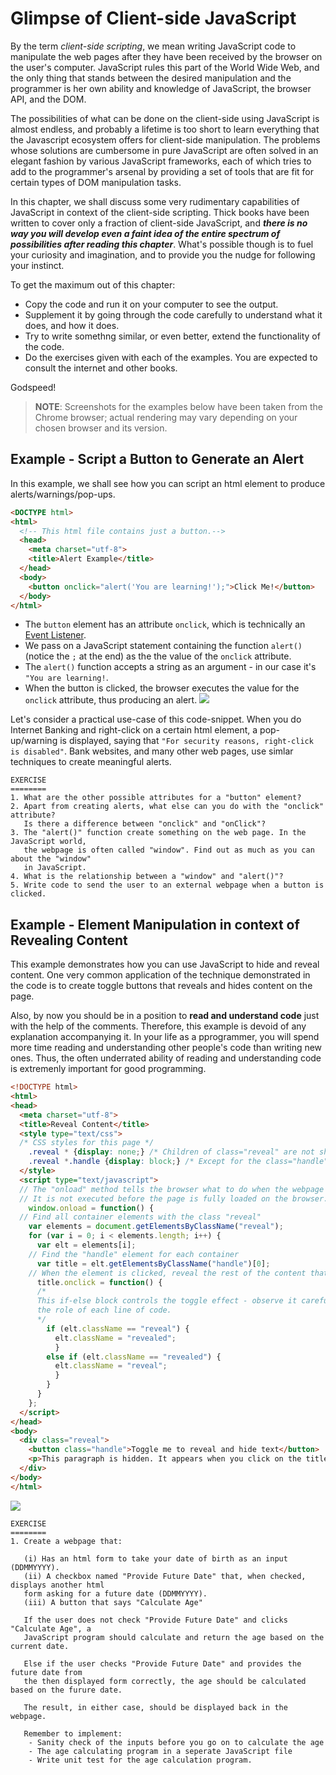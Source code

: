 # Glimpse of Client-side JavaScript

By the term _client-side scripting_, we mean writing JavaScript code to manipulate the web pages after they have been received by the browser on the user's computer. JavaScript rules this part of the World Wide Web, and the only thing that stands between the desired manipulation and the programmer is her own ability and knowledge of JavaScript, the browser API, and the DOM. 

The possibilities of what can be done on the client-side using JavaScript is almost endless, and probably a lifetime is too short to learn everything that the Javascript ecosystem offers for client-side manipulation. The problems whose solutions are cumbersome in pure JavaScript are often solved in an elegant fashion by various JavaScript frameworks, each of which tries to add to the programmer's arsenal by providing a set of tools that are fit for certain types of DOM manipulation tasks.

In this chapter, we shall discuss some very rudimentary capabilities of JavaScript in context of the client-side scripting. Thick books have been written to cover only a fraction of client-side JavaScript, and __*there is no way you will develop even a faint idea of the entire spectrum of possibilities after reading this chapter*__. What's possible though is to fuel your curiosity and imagination, and to provide you the nudge for following your instinct.

To get the maximum out of this chapter:
  - Copy the code and run it on your computer to see the output.
  - Supplement it by going through the code carefully to understand what it does, and how it does.
  - Try to write somethng similar, or even better, extend the functionality of the code.
  - Do the exercises given with each of the examples. You are expected to consult the internet and other books.

Godspeed!

> __NOTE__: Screenshots for the examples below have been taken from the Chrome browser; actual rendering may vary depending on your chosen browser and its version.


## Example - Script a Button to Generate an Alert

In this example, we shall see how you can script an html element to produce alerts/warnings/pop-ups.
```html
<DOCTYPE html>
<html>
  <!-- This html file contains just a button.-->
  <head>
  	<meta charset="utf-8">
  	<title>Alert Example</title>
  </head>
  <body>
    <button onclick="alert('You are learning!');">Click Me!</button>
  </body>
</html>
```

  - The `button` element has an attribute `onclick`, which is technically an [Event Listener](https://developer.mozilla.org/en-US/docs/Learn/JavaScript/Building_blocks/Events).
  - We pass on a JavaScript statement containing the function `alert()` (notice the `;` at the end) as the the value of the `onclick` attribute.
  - The `alert()` function accepts a string as an argument - in our case it's `"You are learning!`.    
  - When the button is clicked, the browser executes the value for the `onclick` attribute, thus producing an alert.
  ![](https://github.com/datasouvik/getting_started_with_javascript/blob/master/Assets/alert.png)
  
Let's consider a practical use-case of this code-snippet. When you do Internet Banking and right-click on a certain html element, a pop-up/warning is displayed, saying that `"For security reasons, right-click is disabled"`. Bank websites, and many other web pages, use simlar techniques to create meaningful alerts. 

```
EXERCISE
========
1. What are the other possible attributes for a "button" element?
2. Apart from creating alerts, what else can you do with the "onclick" attribute?
   Is there a difference between "onclick" and "onClick"?  
3. The "alert()" function create something on the web page. In the JavaScript world, 
   the webpage is often called "window". Find out as much as you can about the "window"
   in JavaScript. 
4. What is the relationship between a "window" and "alert()"?
5. Write code to send the user to an external webpage when a button is clicked.
```

## Example - Element Manipulation in context of Revealing Content

This example demonstrates how you can use JavaScript to hide and reveal content. One very common application of the technique demonstrated in the code is to create toggle buttons that reveals and hides content on the page. 

Also, by now you should be in a position to __read and understand code__ just with the help of the comments. Therefore, this example is devoid of any explanation accompanying it. In your life as a pprogrammer, you will spend more time reading and understanding other people's code than writing new ones. Thus, the often underrated ability of reading and understanding code is extremenly important for good programming.

```html
<!DOCTYPE html>
<html>
<head>
  <meta charset="utf-8">
  <title>Reveal Content</title>
  <style type="text/css">
  /* CSS styles for this page */
    .reveal * {display: none;} /* Children of class="reveal" are not shown */
    .reveal *.handle {display: block;} /* Except for the class="handle" child */
  </style>
  <script type="text/javascript">
  // The "onload" method tells the browser what to do when the webpage has been completely loaded.
  // It is not executed before the page is fully loaded on the browser.
    window.onload = function() {
  // Find all container elements with the class "reveal"
    var elements = document.getElementsByClassName("reveal");
    for (var i = 0; i < elements.length; i++) {
      var elt = elements[i];
    // Find the "handle" element for each container
      var title = elt.getElementsByClassName("handle")[0];
    // When the element is clicked, reveal the rest of the content that was hidden initially
      title.onclick = function() {
      /*
      This if-else block controls the toggle effect - observe it carefully to understand 
      the role of each line of code.
      */
        if (elt.className == "reveal") {
          elt.className = "revealed";
          } 
        else if (elt.className == "revealed") {
          elt.className = "reveal";
          }
        }
      }
    };
  </script>
</head>
<body>
  <div class="reveal">
    <button class="handle">Toggle me to reveal and hide text</button>
    <p>This paragraph is hidden. It appears when you click on the title.</p>
  </div>
</body>
</html>
```

![](https://github.com/datasouvik/getting_started_with_javascript/blob/master/Assets/revealHideTextToggle.png)

```
EXERCISE
========
1. Create a webpage that:

   (i) Has an html form to take your date of birth as an input (DDMMYYYY).
   (ii) A checkbox named "Provide Future Date" that, when checked, displays another html 
   form asking for a future date (DDMMYYYY).
   (iii) A button that says "Calculate Age"
   
   If the user does not check "Provide Future Date" and clicks "Calculate Age", a 
   JavaScript program should calculate and return the age based on the current date. 
   
   Else if the user checks "Provide Future Date" and provides the future date from 
   the then displayed form correctly, the age should be calculated based on the furure date.
   
   The result, in either case, should be displayed back in the webpage.
   
   Remember to implement:
    - Sanity check of the inputs before you go on to calculate the age
    - The age calculating program in a seperate JavaScript file
    - Write unit test for the age calculation program.
```
